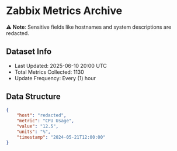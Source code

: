 # Zabbix Metrics Archive

⚠️ **Note**: Sensitive fields like hostnames and system descriptions are redacted.

## Dataset Info
- Last Updated: 2025-06-10 20:00 UTC
- Total Metrics Collected: 1130
- Update Frequency: Every (1) hour

## Data Structure
```json
{
    "host": "redacted",
    "metric": "CPU Usage",
    "value": "12.5",
    "units": "%",
    "timestamp": "2024-05-21T12:00:00"
}
```
